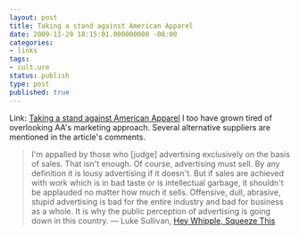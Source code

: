```yaml
---
layout: post
title: Taking a stand against American Apparel
date: 2009-11-29 18:15:01.000000000 -08:00
categories:
- links
tags:
- cult.ure
status: publish
type: post
published: true
---
```

Link: <a href="http://cameronmoll.com/archives/2009/11/against_american_apparel/">Taking a stand against American Apparel</a>
I too have grown tired of overlooking AA's marketing approach. Several alternative suppliers are mentioned in the article's comments.
> I'm appalled by those who [judge] advertising exclusively on the basis of sales. That isn't enough. Of course, advertising must sell. By any definition it is lousy advertising if it doesn't. But if sales are achieved with work which is in bad taste or is intellectual garbage, it shouldn't be applauded no matter how much it sells. Offensive, dull, abrasive, stupid advertising is bad for the entire industry and bad for business as a whole. It is why the public perception of advertising is going down in this country.
&mdash; Luke Sullivan, [Hey Whipple, Squeeze This](http://www.amazon.com/gp/product/0471293393?ie=UTF8&tag=authenticbore-20&linkCode=as2&camp=1789&creative=390957&creativeASIN=0471293393)
